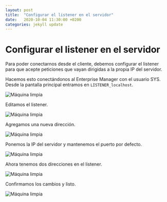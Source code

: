 ```yaml
---
layout: post
title:  "Configurar el listener en el servidor"
date:   2020-10-04 11:30:00 +0200
categories: jekyll update
---
```

# Configurar el listener en el servidor

Para poder conectarnos desde el cliente, debemos configurar el listener para que acepte peticiones que vayan dirigidas a la propia IP del servidor.

Hacemos esto conectándonos al Enterprise Manager con el usuario SYS. Desde la pantalla principal entramos en `LISTENER_localhost`.

![Máquina limpia](/assets/w2008_configurar_listener/106.png)

Editamos el listener.

![Máquina limpia](/assets/w2008_configurar_listener/107.png)

Agregamos una nueva dirección.

![Máquina limpia](/assets/w2008_configurar_listener/108.png)

Ponemos la IP del servidor y mantenemos el puerto por defecto.

![Máquina limpia](/assets/w2008_configurar_listener/109.png)

Ahora tenemos dos direcciones en el listener.

![Máquina limpia](/assets/w2008_configurar_listener/110.png)

Confirmamos los cambios y listo.

![Máquina limpia](/assets/w2008_configurar_listener/111.png)

